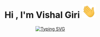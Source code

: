 <p align="center">
  <h1 align="center">Hi , I'm Vishal Giri  <img src="./assests/gifs/handwave.gif" width="45" /></h1>
</p>

<p align="center">
  <a href="https://git.io/typing-svg"><img src="https://readme-typing-svg.demolab.com?font=Fira+Code&weight=800&size=25&duration=5500&pause=950&color=FFFE8A&center=true&vCenter=true&width=438&lines=Computer++Science+Student;Love+To+Code+%3A)" alt="Typing SVG" /></a>
</p>

<p align="center">
  
</p>
